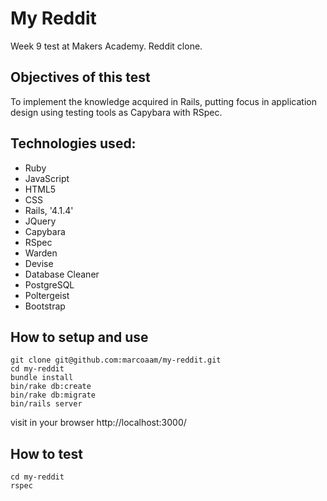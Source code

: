 My Reddit
=========

Week 9 test at Makers Academy. Reddit clone.

Objectives of this test
-----------------------

To implement the knowledge acquired in Rails, putting focus in application design using testing tools as Capybara with RSpec.

Technologies used:
------------------

- Ruby
- JavaScript
- HTML5
- CSS
- Rails, '4.1.4'
- JQuery
- Capybara
- RSpec
- Warden
- Devise
- Database Cleaner
- PostgreSQL
- Poltergeist
- Bootstrap


How to setup and use
------------

	git clone git@github.com:marcoaam/my-reddit.git
	cd my-reddit
	bundle install
	bin/rake db:create
	bin/rake db:migrate
	bin/rails server

visit in your browser  http://localhost:3000/


How to test
------------

	cd my-reddit
	rspec
